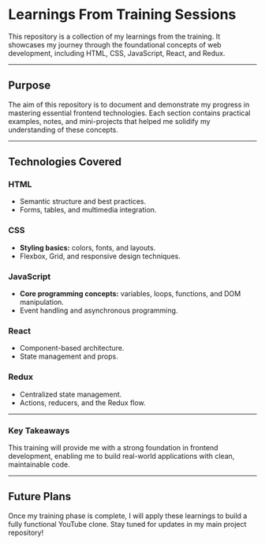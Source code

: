 # Learnings From Training Sessions

This repository is a collection of my learnings from the training. It showcases my journey through the foundational concepts of web development, including HTML, CSS, JavaScript, React, and Redux.

---

## Purpose

The aim of this repository is to document and demonstrate my progress in mastering essential frontend technologies. Each section contains practical examples, notes, and mini-projects that helped me solidify my understanding of these concepts.

---

## Technologies Covered

### HTML

- Semantic structure and best practices.
- Forms, tables, and multimedia integration.
  
### CSS

- **Styling basics:** colors, fonts, and layouts.
- Flexbox, Grid, and responsive design techniques.
  
### JavaScript

- **Core programming concepts:** variables, loops, functions, and DOM manipulation.
- Event handling and asynchronous programming.

### React

- Component-based architecture.
- State management and props.
  
### Redux

- Centralized state management.
- Actions, reducers, and the Redux flow.

---

### Key Takeaways

This training will provide me with a strong foundation in frontend development, enabling me to build real-world applications with clean, maintainable code.

---

## Future Plans

Once my training phase is complete, I will apply these learnings to build a fully functional YouTube clone. Stay tuned for updates in my main project repository!
